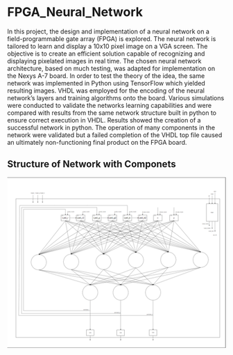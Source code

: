 # FPGA_Neural_Network
In this project, the design and implementation of a neural network on a field-programmable gate array (FPGA) is explored. The neural network is tailored to learn and display a 10x10 pixel image on a VGA screen. The objective is to create an efficient solution capable of recognizing and displaying pixelated images in real time. The chosen neural network architecture, based on much testing, was adapted for implementation on the Nexys A-7 board. In order to test the theory of the idea, the same network was implemented in Python using TensorFlow which yielded resulting images. VHDL was employed for the encoding of the neural network’s layers and training algorithms onto the board. Various simulations were conducted to validate the networks learning capabilities and were compared with results from the same network structure built in python to ensure correct execution in VHDL. Results showed the creation of a successful network in python. The operation of many components in the network were validated but a failed completion of the VHDL top file caused an ultimately non-functioning final product on the FPGA board.

## Structure of Network with Componets
![](Project%20Information/Component%20Images/Network%20with%20all%20Components.png)

